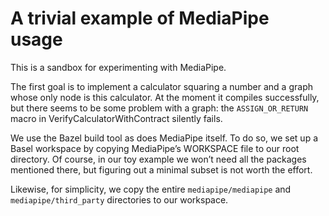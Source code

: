 # A trivial example of MediaPipe usage

This is a sandbox for experimenting with MediaPipe.

The first goal is to implement a calculator squaring a number and a graph whose
only node is this calculator.  At the moment it compiles successfully, but
there seems to be some problem with a graph: the `ASSIGN_OR_RETURN` macro in
VerifyCalculatorWithContract silently fails.

We use the Bazel build tool as does MediaPipe itself.  To do so, we set up a
Basel workspace by copying MediaPipe’s WORKSPACE file to our root directory. Of
course, in our toy example we won’t need all the packages mentioned there, but
figuring out a minimal subset is not worth the effort.

Likewise, for simplicity, we copy the entire `mediapipe/mediapipe` and
`mediapipe/third_party` directories to our workspace.

